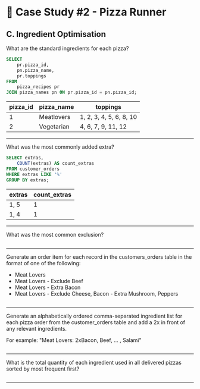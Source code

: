 # 🍕 Case Study #2 - Pizza Runner

## C. Ingredient Optimisation

What are the standard ingredients for each pizza?
```sql
SELECT
	pr.pizza_id,
	pn.pizza_name,
	pr.toppings
FROM
	pizza_recipes pr
JOIN pizza_names pn ON pr.pizza_id = pn.pizza_id;
```
| pizza_id | pizza_name   | toppings                | 
| -------- | ------------ |------------------------ |
| 1        | Meatlovers   | 1, 2, 3, 4, 5, 6, 8, 10 |
| 2        | Vegetarian   | 4, 6, 7, 9, 11, 12      |

***

What was the most commonly added extra?
```sql
SELECT extras,
    COUNT(extras) AS count_extras
FROM customer_orders
WHERE extras LIKE '%'
GROUP BY extras;
```
| extras | count_extras   |
| ------ | -------------- |
| 1, 5   | 1              |
| 1, 4   | 1              |
***

What was the most common exclusion?
```sql

```

***
Generate an order item for each record in the customers_orders table in the format of one of the following:
- Meat Lovers
- Meat Lovers - Exclude Beef
- Meat Lovers - Extra Bacon
- Meat Lovers - Exclude Cheese, Bacon - Extra Mushroom, Peppers

```sql

```

***

Generate an alphabetically ordered comma-separated ingredient list for each pizza order from the customer_orders table and add a 2x in front of any relevant ingredients.

For example: "Meat Lovers: 2xBacon, Beef, ... , Salami"
```sql

```

***

What is the total quantity of each ingredient used in all delivered pizzas sorted by most frequent first?
```sql

```

***
